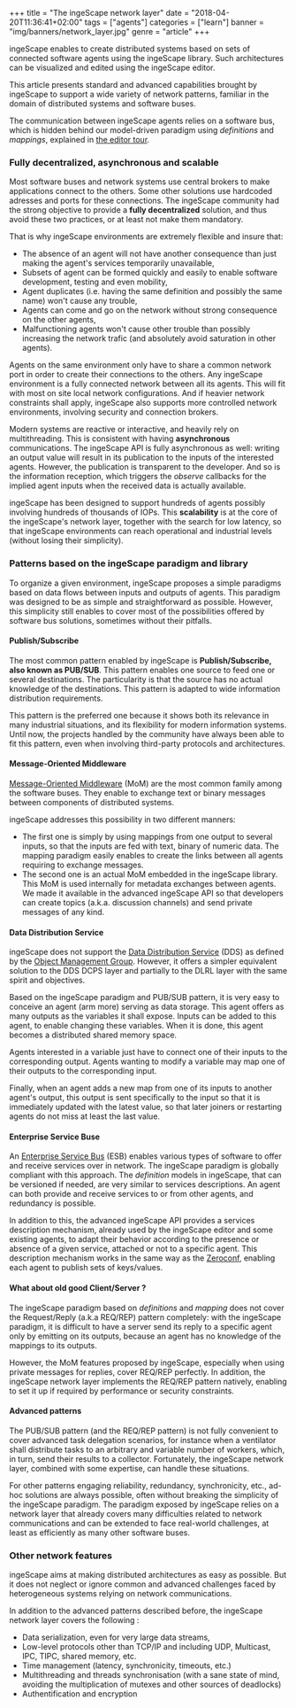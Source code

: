 +++
title = "The ingeScape network layer"
date = "2018-04-20T11:36:41+02:00"
tags = ["agents"]
categories = ["learn"]
banner = "img/banners/network_layer.jpg"
genre = "article"
+++

ingeScape enables to create distributed systems based on sets of connected software agents using the ingeScape library. Such architectures can be visualized and edited using the ingeScape editor.

This article presents standard and advanced capabilities brought by ingeScape to support a wide variety of network patterns, familiar in the domain of distributed systems and software buses.

The communication between ingeScape agents relies on a software bus, which is hidden behind our model-driven paradigm using *definitions* and *mappings*, explained in [the editor tour](/blog/editor_tour/).


### Fully decentralized, asynchronous and scalable

Most software buses and network systems use central brokers to make applications connect to the others. Some other solutions use hardcoded adresses and ports for these connections. The ingeScape community had the strong objective to provide a **fully decentralized** solution, and thus avoid these two practices, or at least not make them mandatory. 

That is why ingeScape environments are extremely flexible and insure that:

- The absence of an agent will not have another consequence than just making the agent's services temporarily unavailable,
- Subsets of agent can be formed quickly and easily to enable software development, testing and even mobility,
- Agent duplicates (i.e. having the same definition and possibly the same name) won't cause any trouble,
- Agents can come and go on the network without strong consequence on the other agents,
- Malfunctioning agents won't cause other trouble than possibly increasing the network trafic (and absolutely avoid saturation in other agents).

Agents on the same environment only have to share a common network port in order to create their connections to the others. Any ingeScape environment is a fully connected network between all its agents. This will fit with most on site local network configurations. And if heavier network constraints shall apply, ingeScape also supports more controlled network environments, involving security and connection brokers.

Modern systems are reactive or interactive, and heavily rely on multithreading. This is consistent with having **asynchronous** communications. The ingeScape API is fully asynchronous as well: writing an output value will result in its publication to the inputs of the interested agents. However, the publication is transparent to the developer. And so is the information reception, which triggers the *observe* callbacks for the implied agent inputs when the received data is actually available.

ingeScape has been designed to support hundreds of agents possibly involving hundreds of thousands of IOPs. This **scalability** is at the core of the ingeScape's network layer, together with the search for low latency, so that ingeScape environments can reach operational and industrial levels (without losing their simplicity).


### Patterns based on the ingeScape paradigm and library

To organize a given environment, ingeScape proposes a simple paradigms based on data flows between inputs and outputs of agents. This paradigm was designed to be as simple and straightforward as possible. However, this simplicity still enables to cover most of the possibilities offered by software bus solutions, sometimes without their pitfalls.

#### Publish/Subscribe

The most common pattern enabled by ingeScape is **Publish/Subscribe, also known as PUB/SUB**. This pattern enables one source to feed one or several destinations. The particularity is that the source has no actual knowledge of the destinations. This pattern is adapted to wide information distribution requirements.

This pattern is the preferred one because it shows both its relevance in many industrial situations, and its flexibility for modern information systems. Until now, the projects handled by the community have always been able to fit this pattern, even when involving third-party protocols and architectures.


#### Message-Oriented Middleware

[Message-Oriented Middleware](https://en.wikipedia.org/wiki/Message-oriented_middleware) (MoM) are the most common family among the software buses. They enable to exchange text or binary messages between components of distributed systems.

ingeScape addresses this possibility in two different manners:

- The first one is simply by using mappings from one output to several inputs, so that the inputs are fed with text, binary of numeric data. The mapping paradigm easily enables to create the links between all agents requiring to exchange messages.
- The second one is an actual MoM embedded in the ingeScape library. This MoM is used internally for metadata exchanges between agents. We made it available in the advanced ingeScape API so that developers can create topics (a.k.a. discussion channels) and send private messages of any kind.


#### Data Distribution Service

ingeScape does not support the [Data Distribution Service](https://en.wikipedia.org/wiki/Data_Distribution_Service) (DDS) as defined by the [Object Management Group](https://en.wikipedia.org/wiki/Object_Management_Group). However, it offers a simpler equivalent solution to the DDS DCPS layer and partially to the DLRL layer with the same spirit and objectives.

Based on the ingeScape paradigm and PUB/SUB pattern, it is very easy to conceive an agent (arm more) serving as data storage. This agent offers as many outputs as the variables it shall expose. Inputs can be added to this agent, to enable changing these variables. When it is done, this agent becomes a distributed shared memory space.

Agents interested in a variable just have to connect one of their inputs to the corresponding output. Agents wanting to modify a variable  may map one of their outputs to the corresponding input.

Finally, when an agent adds a new map from one of its inputs to another agent's output, this output is sent specifically to the input so that it is immediately updated with the latest value, so that later joiners or restarting agents do not miss at least the last value.


#### Enterprise Service Buse

An [Enterprise Service Bus](https://en.wikipedia.org/wiki/Enterprise_service_bus) (ESB) enables various types of software to offer and receive services over in network. The ingeScape paradigm is globally compliant with this approach. The *definition* models in ingeScape, that can be versioned if needed, are very similar to services descriptions. An agent can both provide and receive services to or from other agents, and redundancy is possible.

In addition to this, the advanced ingeScape API provides a services description mechanism, already used by the ingeScape editor and some existing agents, to adapt their behavior according to the presence or absence of a given service, attached or not to a specific agent. This description mechanism works in the same way as the [Zeroconf](https://en.wikipedia.org/wiki/Zero-configuration_networking), enabling each agent to publish sets of keys/values.


#### What about old good Client/Server ?

The ingeScape paradigm based on *definitions* and *mapping* does not cover the Request/Reply (a.k.a REQ/REP) pattern completely: with the ingeScape paradigm, it is difficult to have a server send its reply to a specific agent only by emitting on its outputs, because an agent has no knowledge of the mappings to its outputs.

However, the MoM features proposed by ingeScape, especially when using private messages for replies, cover REQ/REP perfectly. In addition, the ingeScape network layer implements the REQ/REP pattern natively, enabling to set it up if required by performance or security constraints.


#### Advanced patterns

The PUB/SUB pattern (and the REQ/REP pattern) is not fully convenient to cover advanced task delegation scenarios, for instance when a ventilator shall distribute tasks to an arbitrary and variable number of workers, which, in turn, send their results to a collector. Fortunately, the ingeScape network layer, combined with some expertise, can handle these situations.

For other patterns engaging reliability, redundancy, synchronicity, etc., ad-hoc solutions are always possible, often without breaking the simplicity of the ingeScape paradigm. The paradigm exposed by ingeScape relies on a network layer that already covers many difficulties related to network communications and can be extended to face real-world challenges, at least as efficiently as many other software buses.


### Other network features

ingeScape aims at making distributed architectures as easy as possible. But it does not neglect or ignore common and advanced challenges faced by heterogeneous systems relying on network communications.

In addition to the advanced patterns described before, the ingeScape network layer covers the following :

- Data serialization, even for very large data streams,
- Low-level protocols other than TCP/IP and including UDP, Multicast, IPC, TIPC, shared memory, etc.
- Time management (latency, synchronicity, timeouts, etc.)
- Multithreading and threads synchronisation (with a sane state of mind, avoiding the multiplication of mutexes and other sources of deadlocks)
- Authentification and encryption

